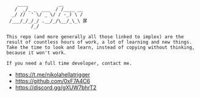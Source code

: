 ```
    ____           __
   /  _/_ _  ___  / /____ __
  _/ //  ' \/ _ \/ / -_) \ /
 /___/_/_/_/ .__/_/\__/_\_\ 㞔
         /_/               
```

```
This repo (and more generally all those linked to implex) are the result of countless hours of work, a lot of learning and new things.
Take the time to look and learn, instead of copying without thinking, because it won't work.

If you need a full time developer, contact me.
```
- https://t.me/nikolahellatrigger
- https://github.com/0xF7A4C6
- https://discord.gg/gXUW7bhrT2
